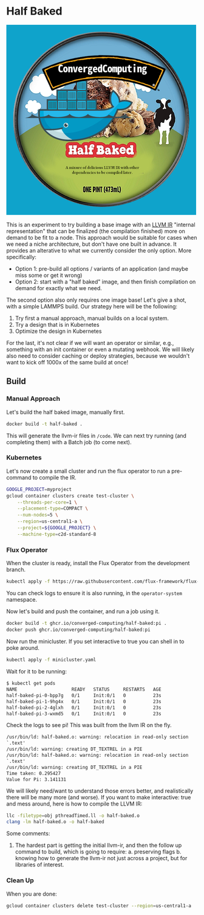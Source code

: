 # Half Baked

![img/half-baked.jpeg](img/half-baked.jpeg)

This is an experiment to try building a base image with an [LLVM IR](https://lists.llvm.org/pipermail/llvm-dev/2014-September/076375.html) "internal representation" that can
be finalized (the compilation finished) more on demand to be fit to a node. This approach would be suitable for cases when we need a niche architecture, but don't have one built in advance. It provides an alterative to what we currently consider the only option.
More specifically:

- Option 1: pre-build all options / variants of an application (and maybe miss some or get it wrong)
- Option 2: start with a "half baked" image, and then finish compilation on demand for exactly what we need.

The second option also only requires one image base! Let's give a shot, with a simple LAMMPS build. Our strategy here will be the following:

1. Try first a manual approach, manual builds on a local system.
2. Try a design that is in Kubernetes
3. Optimize the design in Kubernetes

For the last, it's not clear if we will want an operator or similar, e.g., something with an init container or even a mutating webhook.
We will likely also need to consider caching or deploy strategies, because we wouldn't want to kick off 1000x of the same build at once!

## Build

### Manual Approach

Let's build the half baked image, manually first.

```bash
docker build -t half-baked .
```

This will generate the llvm-ir files in `/code`. We can next try running (and completing them) with a Batch job (to come next).

### Kubernetes

Let's now create a small cluster and run the flux operator to run a pre-command to compile the IR.
  
```bash
GOOGLE_PROJECT=myproject
gcloud container clusters create test-cluster \
    --threads-per-core=1 \
    --placement-type=COMPACT \
    --num-nodes=5 \
    --region=us-central1-a \
    --project=${GOOGLE_PROJECT} \
    --machine-type=c2d-standard-8
```

### Flux Operator

When the cluster is ready, install the Flux Operator from the development branch.

```bash
kubectl apply -f https://raw.githubusercontent.com/flux-framework/flux-operator/test-refactor-modular/examples/dist/flux-operator-refactor.yaml
```

You can check logs to ensure it is also running, in the `operator-system` namespace.

Now let's build and push the container, and run a job using it.

```bash
docker build -t ghcr.io/converged-computing/half-baked:pi .
docker push ghcr.io/converged-computing/half-baked:pi
```

Now run the minicluster. If you set interactive to true you can shell in to poke around.

```bash
kubectl apply -f minicluster.yaml
```
Wait for it to be running:

```
$ kubectl get pods
NAME                    READY   STATUS     RESTARTS   AGE
half-baked-pi-0-bpp7g   0/1     Init:0/1   0          23s
half-baked-pi-1-9hg4x   0/1     Init:0/1   0          23s
half-baked-pi-2-4glxh   0/1     Init:0/1   0          23s
half-baked-pi-3-wxmd5   0/1     Init:0/1   0          23s
```

Check the logs to see pi! This was built from the llvm IR on the fly.

```console
/usr/bin/ld: half-baked.o: warning: relocation in read-only section `.text'
/usr/bin/ld: warning: creating DT_TEXTREL in a PIE
/usr/bin/ld: half-baked.o: warning: relocation in read-only section `.text'
/usr/bin/ld: warning: creating DT_TEXTREL in a PIE
Time taken: 0.295427
Value for Pi: 3.141131
```
We will likely need/want to understand those errors better, and realistically there will be many more (and worse). If you want to make interactive: true and mess around, here is how to compile the LLVM IR:

```bash
llc -filetype=obj pthreadTimed.ll -o half-baked.o
clang -lm half-baked.o -o half-baked
```

Some comments:

1. The hardest part is getting the initial llvm-ir, and then the follow up command to build, which is going to require:
  a. preserving flags
  b. knowing how to generate the llvm-ir not just across a project, but for libraries of interest.

### Clean Up

When you are done:

```bash
gcloud container clusters delete test-cluster --region=us-central1-a
```




